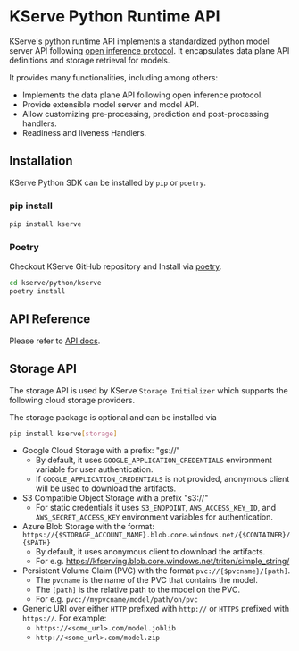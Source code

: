 # KServe Python Runtime API
KServe's python runtime API implements a standardized python model server API following [open inference protocol](https://github.com/kserve/open-inference-protocol).
It encapsulates data plane API definitions and storage retrieval for models.

It provides many functionalities, including among others:

* Implements the data plane API following open inference protocol.
* Provide extensible model server and model API.
* Allow customizing pre-processing, prediction and post-processing handlers.
* Readiness and liveness Handlers.

## Installation

KServe Python SDK can be installed by `pip` or `poetry`.

### pip install

```sh
pip install kserve
```

### Poetry

Checkout KServe GitHub repository and Install via [poetry](https://python-poetry.org/).

```sh
cd kserve/python/kserve
poetry install
```

## API Reference

Please refer to [API docs](./api.md).

## Storage API
The storage API is used by KServe `Storage Initializer` which supports the following cloud storage providers.

The storage package is optional and can be installed via
```sh
pip install kserve[storage]
```

* Google Cloud Storage with a prefix: "gs://"
    * By default, it uses `GOOGLE_APPLICATION_CREDENTIALS` environment variable for user authentication.
    * If `GOOGLE_APPLICATION_CREDENTIALS` is not provided, anonymous client will be used to download the artifacts.
* S3 Compatible Object Storage with a prefix "s3://"
    * For static credentials it uses `S3_ENDPOINT`, `AWS_ACCESS_KEY_ID`, and `AWS_SECRET_ACCESS_KEY` environment variables for authentication.
* Azure Blob Storage with the format: `https://{$STORAGE_ACCOUNT_NAME}.blob.core.windows.net/{$CONTAINER}/{$PATH}`
    * By default, it uses anonymous client to download the artifacts.
    * For e.g. https://kfserving.blob.core.windows.net/triton/simple_string/
* Persistent Volume Claim (PVC) with the format `pvc://{$pvcname}/[path]`.
    * The `pvcname` is the name of the PVC that contains the model.
    * The `[path]` is the relative path to the model on the PVC.
    * For e.g. `pvc://mypvcname/model/path/on/pvc`
* Generic URI over either `HTTP` prefixed with `http://` or `HTTPS` prefixed with `https://`. 
  For example:
    * `https://<some_url>.com/model.joblib`
    * `http://<some_url>.com/model.zip`
